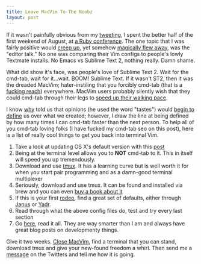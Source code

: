 ```yaml
---
title: Leave MacVim To The Noobz
layout: post
---
```


If it wasn't painfully obvious from my [tweeting][1], I spent the better
half of the first weekend of August, at [a Ruby conference][2]. The one
topic that I was fairly positive would [creep up][3], yet somehow
[magically flew away][4], was the "editor talk." No one was comparing
their Vim configs to people's lowly Textmate installs. No Emacs vs
Sublime Text 2, nothing really. Damn shame.

What did show it's face, was people's love of Sublime Text 2. Wait for the
cmd-tab, wait for it...wait. BOOM! Sublime Text. If it wasn't ST2, then
it was the dreaded MacVim; hater-instiling that you forcibly cmd-tab (that is a [fucking reach][8]) everywhere.
MacVim users probably silently wish that they could cmd-tab through their
legs to [speed up their walking pace][5].

I know [why][6] told us that opinions (he used the word "tastes") would [begin to
define][7] us over what we created; however, I draw the line at being
defined by how many times I can cmd-tab faster than the next person. To
help all of you cmd-tab loving folks (I have fucked my cmd-tab seo on
this post), here is a list of really cool things to get you back into
terminal Vim.

1. Take a look at updating OS X's default version with this [post][9]
1. Being at the terminal level allows you to __NOT__ cmd-tab to it. This
   in itself will speed you up tremendously.
1. Download and use [tmux][10]. It has a learning curve but is well
   worth it for when you start pair programming and as a damn-good
   terminal multiplexer
1. Seriously, download and use tmux. It can be found and installed via
   brew and you can even [buy a book about it][11]
1. If this is your first [rodeo][12], find a great set of defaults,
   either through [Janus][13] or [Yadr][14].
1. Read through what the above config files do, test and try every last
   section
1. Go [here][15], read it all. They are way smarter than I am and always
   have great blog posts on developmenty things.

Give it two weeks. [Close MacVim][16], find a terminal that you can
stand, download tmux and give your new-found freedom a whirl. Then send
me a [message][17] on the Twitters and tell me how it is going.


[1]: http://youtu.be/-JFfN5pKzFU
[2]: http://steelcityrubyconf.org/
[3]: http://farm2.static.flickr.com/1161/953433678_f1cdac15f5.jpg
[4]: http://www.officialpsds.com/images/thumbs/Care-Bears-psd38826.png
[5]: http://www.oddee.com/_media/imgs/articles2/a97173_g114_4-ny.jpg
[6]: https://en.wikipedia.org/wiki/Why_the_lucky_stiff
[7]: http://cloudbacon.com/2011-05-10-why-the-lucky-stiff-quote
[8]: http://lh4.ggpht.com/-jMFKFfLHVjY/UCDVwf66tlI/AAAAAAAAD5I/DdnlV635SWY/this%252520keyboard%252520is%252520not%252520quite%252520in%252520my%252520reach%25252017%252520June.jpg
[9]: http://www.cloudbacon.com/2012-07-03-Vim-Can-Suck
[10]: http://www.linuxcertif.com/man/1/tmux/
[11]: http://pragprog.com/book/bhtmux/tmux
[12]: http://teamsteevo.files.wordpress.com/2008/10/fail-owned-cow-curiosity-fail.jpg
[13]: https://github.com/carlhuda/janus
[14]: https://github.com/skwp/dotfiles
[15]: https://learn.thoughtbot.com/vim
[16]: http://www.freemacsoft.net/appcleaner/
[17]: http://twitter.com/braidn
